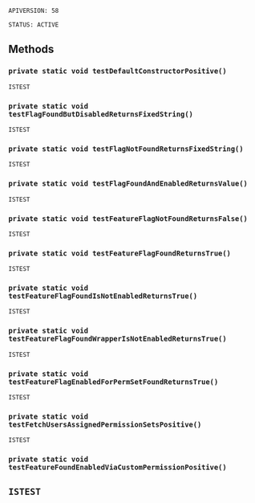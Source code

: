 `APIVERSION: 58`

`STATUS: ACTIVE`

## Methods

### `private static void testDefaultConstructorPositive()`

`ISTEST`

### `private static void testFlagFoundButDisabledReturnsFixedString()`

`ISTEST`

### `private static void testFlagNotFoundReturnsFixedString()`

`ISTEST`

### `private static void testFlagFoundAndEnabledReturnsValue()`

`ISTEST`

### `private static void testFeatureFlagNotFoundReturnsFalse()`

`ISTEST`

### `private static void testFeatureFlagFoundReturnsTrue()`

`ISTEST`

### `private static void testFeatureFlagFoundIsNotEnabledReturnsTrue()`

`ISTEST`

### `private static void testFeatureFlagFoundWrapperIsNotEnabledReturnsTrue()`

`ISTEST`

### `private static void testFeatureFlagEnabledForPermSetFoundReturnsTrue()`

`ISTEST`

### `private static void testFetchUsersAssignedPermissionSetsPositive()`

`ISTEST`

### `private static void testFeatureFoundEnabledViaCustomPermissionPositive()`

## `ISTEST`
